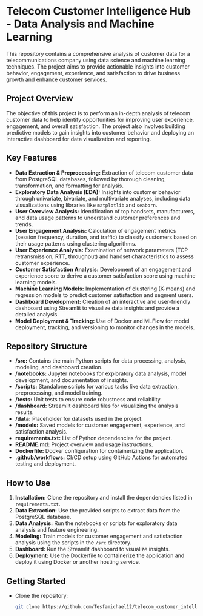 # Telecom Customer Intelligence Hub - Data Analysis and Machine Learning

This repository contains a comprehensive analysis of customer data for a telecommunications company using data science and machine learning techniques. The project aims to provide actionable insights into customer behavior, engagement, experience, and satisfaction to drive business growth and enhance customer services.

## Project Overview

The objective of this project is to perform an in-depth analysis of telecom customer data to help identify opportunities for improving user experience, engagement, and overall satisfaction. The project also involves building predictive models to gain insights into customer behavior and deploying an interactive dashboard for data visualization and reporting.

## Key Features

- **Data Extraction & Preprocessing:** Extraction of telecom customer data from PostgreSQL databases, followed by thorough cleaning, transformation, and formatting for analysis.
- **Exploratory Data Analysis (EDA):** Insights into customer behavior through univariate, bivariate, and multivariate analyses, including data visualizations using libraries like `matplotlib` and `seaborn`.
- **User Overview Analysis:** Identification of top handsets, manufacturers, and data usage patterns to understand customer preferences and trends.
- **User Engagement Analysis:** Calculation of engagement metrics (session frequency, duration, and traffic) to classify customers based on their usage patterns using clustering algorithms.
- **User Experience Analysis:** Examination of network parameters (TCP retransmission, RTT, throughput) and handset characteristics to assess customer experience.
- **Customer Satisfaction Analysis:** Development of an engagement and experience score to derive a customer satisfaction score using machine learning models.
- **Machine Learning Models:** Implementation of clustering (K-means) and regression models to predict customer satisfaction and segment users.
- **Dashboard Development:** Creation of an interactive and user-friendly dashboard using Streamlit to visualize data insights and provide a detailed analysis.
- **Model Deployment & Tracking:** Use of Docker and MLFlow for model deployment, tracking, and versioning to monitor changes in the models.

## Repository Structure

- **/src:** Contains the main Python scripts for data processing, analysis, modeling, and dashboard creation.
- **/notebooks:** Jupyter notebooks for exploratory data analysis, model development, and documentation of insights.
- **/scripts:** Standalone scripts for various tasks like data extraction, preprocessing, and model training.
- **/tests:** Unit tests to ensure code robustness and reliability.
- **/dashboard:** Streamlit dashboard files for visualizing the analysis results.
- **/data:** Placeholder for datasets used in the project.
- **/models:** Saved models for customer engagement, experience, and satisfaction analysis.
- **requirements.txt:** List of Python dependencies for the project.
- **README.md:** Project overview and usage instructions.
- **Dockerfile:** Docker configuration for containerizing the application.
- **.github/workflows:** CI/CD setup using GitHub Actions for automated testing and deployment.

## How to Use

1. **Installation:** Clone the repository and install the dependencies listed in `requirements.txt`.
2. **Data Extraction:** Use the provided scripts to extract data from the PostgreSQL database.
3. **Data Analysis:** Run the notebooks or scripts for exploratory data analysis and feature engineering.
4. **Modeling:** Train models for customer engagement and satisfaction analysis using the scripts in the `/src` directory.
5. **Dashboard:** Run the Streamlit dashboard to visualize insights.
6. **Deployment:** Use the Dockerfile to containerize the application and deploy it using Docker or another hosting service.

## Getting Started

- Clone the repository:
  ```bash
  git clone https://github.com/Tesfamichael12/telecom_customer_intelligence_hub.git
  ```
